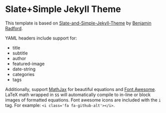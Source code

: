 # Slate+Simple Jekyll Theme

This template is based on [Slate-and-Simple-Jekyll-Theme](https://github.com/benradford/Slate-and-Simple-Jekyll-Theme) by [Benjamin Radford](https://github.com/benradford). 


YAML headers include support for:

* title
* subtitle
* author
* featured-image
* date-string
* categories
* tags

Additionally, support [MathJax](https://www.mathjax.org) for beautiful equations and [Font Awesome](http://fontawesome.io/icons/). LaTeX math wrapped in `$$` will automatically compile to in-line or block images of formatted equations. Font awesome icons are included with the `i` tag. For example: `<i class='fa fa-github-alt'></i>`.


